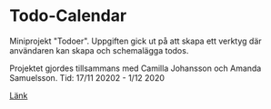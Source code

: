 # Todo-Calendar

Miniprojekt "Todoer". 
Uppgiften gick ut på att skapa ett verktyg där användaren kan skapa och schemalägga todos.


Projektet gjordes tillsammans med  Camilla Johansson och Amanda Samuelsson. 
Tid: 17/11 20202 - 1/12 2020 

[Länk](https://msmalinosterberg.github.io/Todo-App/)


